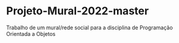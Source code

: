 # Projeto-Mural-2022-master
Trabalho de um mural/rede social para a disciplina de Programação Orientada a Objetos 
